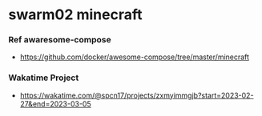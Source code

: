 # swarm02 minecraft
### Ref awaresome-compose
-   https://github.com/docker/awesome-compose/tree/master/minecraft
### Wakatime Project
-   https://wakatime.com/@spcn17/projects/zxmyimmgjb?start=2023-02-27&end=2023-03-05